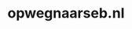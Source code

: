 ---
layout: post
title:  "opwegnaarseb.nl"
internal_url:  "/data/opwegnaarseb.nl.html"
categories: dutchgov
---